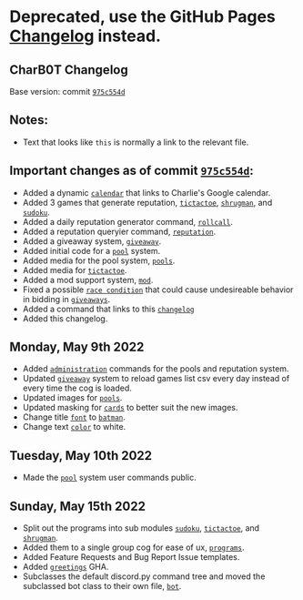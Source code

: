 # Deprecated, use the GitHub Pages [Changelog](https://bluesy1.github.io/CharB0T/changes) instead.

## CharB0T Changelog
Base version: commit [`975c554d`](https://github.com/Bluesy1/CharB0T/commit/975c554d52ecabb299ea66e7f8fba5f0fbd16cae)

Notes:
------

 - Text that looks like `this` is normally a link to the relevant file.

Important changes as of commit [`975c554d`](https://github.com/Bluesy1/CharB0T/commit/975c554d52ecabb299ea66e7f8fba5f0fbd16cae):
-----------------------------------------------------

 - Added a dynamic [`calendar`](/charbot/gcal.py) that links to Charlie's Google calendar.
 - Added 3 games that generate reputation, [`tictactoe`](/charbot/tictactoe), [`shrugman`](/charbot/shrugman), and [`sudoku`](/charbot/sudoku/).
 - Added a daily reputation generator command, [`rollcall`](/charbot/giveaway.py).
 - Added a reputation queryier command, [`reputation`](/charbot/giveaway.py).
 - Added a giveaway system, [`giveaway`](/charbot/giveaway.py).
 - Added initial code for a [`pool`](/charbot/pools.py) system.
 - Added media for the pool system, [`pools`](/charbot/media/pools).
 - Added media for [`tictactoe`](/charbot/media/tictactoe).
 - Added a mod support system, [`mod`](/charbot/mod_support.py).
 - Fixed a possible [`race condition`](https://en.wikipedia.org/wiki/Race_condition) that could cause undesireable behavior in bidding in [`giveaways`](/charbot/giveaway.py).
 - Added a command that links to this [`changelog`](/charbot/query.py#L95)
 - Added this changelog.

Monday, May 9th 2022
-------------------

 - Added [`administration`](/charbot/reputation_admin.py) commands for the pools and reputation system.
 - Updated [`giveaway`](/charbot/giveaway.py) system to reload games list csv every day instead of every time the cog is loaded.
 - Updated images for [`pools`](/charbot/media/pools).
 - Updated masking for [`cards`](/charbot/card.py) to better suit the new images.
 - Change title [`font`](/charbot/media/pools/font2.ttf) to [`batman`](https://freefontsvault.com/batman-font-free-download/#more-7850).
 - Change text [`color`](/charbot/card.py) to white.

Tuesday, May 10th 2022
---------------------

 - Made the [`pool`](/charbot/pools.py) system user commands public.

Sunday, May 15th 2022
---------------------

 - Split out the programs into sub modules [`sudoku`](/charbot/sudoku), [`tictactoe`](/charbot/tictactoe), and [`shrugman`](/charbot/shrugman).
 - Added them to a single group cog for ease of ux, [`programs`](/charbot/programs.py).
 - Added Feature Requests and Bug Report Issue templates.
 - Added [`greetings`](/.github/workflows/greetings.yml) GHA.
 - Subclasses the default discord.py command tree and moved the subclassed bot class to their own file, [`bot`](/charbot/bot.py).
